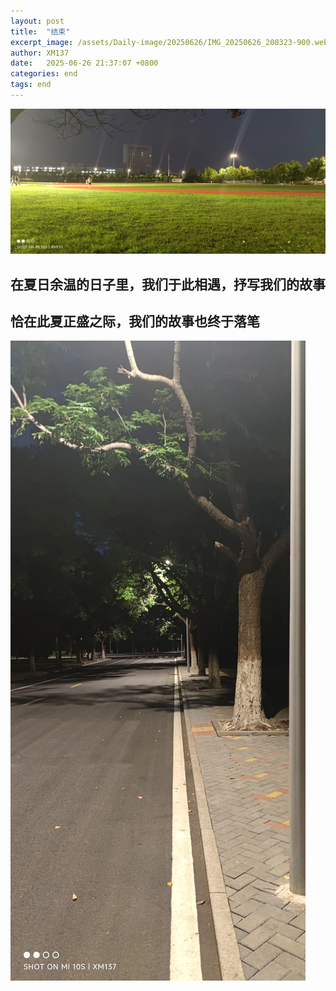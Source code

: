 ```yaml
---
layout: post
title:  "结束"
excerpt_image: /assets/Daily-image/20250626/IMG_20250626_200323-900.webp
author: XM137
date:   2025-06-26 21:37:07 +0800
categories: end
tags: end
---
```


![](/assets/Daily-image/20250626/IMG_20250626_200323.webp)
## 在夏日余温的日子里，我们于此相遇，抒写我们的故事
## 恰在此夏正盛之际，我们的故事也终于落笔
![](/assets/Daily-image/20250626/IMG_20250626_200733.webp)
